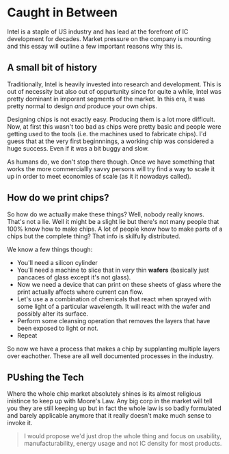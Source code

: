 # Caught in Between
Intel is a staple of US industry and has lead at the forefront of IC development for decades. Market pressure on the company is mounting and this essay will outline a few important reasons why this is.

## A small bit of history
Traditionally, Intel is heavily invested into research and development. This is out of necessity but also out of oppurtunity since for quite a while, Intel was pretty dominant in imporant segments of the market. In this era, it was pretty normal to design *and* produce your own chips.

Designing chips is not exactly easy. Producing them is a lot more difficult. Now, at first this wasn't too bad as chips were pretty basic and people were getting used to the tools (i.e. the machines used to fabricate chips). I'd guess that at the very first beginnnings, a working chip was considered a huge success. Even if it was a bit buggy and slow.

As humans do, we don't stop there though. Once we have something that works the more commerciallly savvy persons will try find a way to scale it up in order to meet economies of scale (as it it nowadays called).

## How do we print chips?
So how do we actually make these things? Well, nobody really knows. That's not a lie. Well it might be a slight lie but there's not many people that 100% know how to make chips. A lot of people know how to make parts of a chips but the complete thing? That info is skilfully distributed.

We know a few things though:
* You'll need a silicon cylinder
* You'll need a machine to slice that in *very* thin **wafers** (basically just pancaces of glass except it's not glass).
* Now we need a device that can print on these sheets of glass where the print actually affects where current can flow.
* Let's use a a combination of chemicals that react when sprayed with some light of a particular wavelength. It will react with the wafer and possibly alter its surface.
* Perform some cleansing operation that removes the layers that have been exposed to light or not.
* Repeat

So now we have a process that makes a chip by supplanting multiple layers over eachother. These are all well documented processes in the industry.

## PUshing the Tech
Where the whole chip market absolutely shines is its almost religious inistince to keep up with Moore's Law. Any big corp in the market will tell you they are still keeping up but in fact the whole law is so badly formulated and barely applicable anymore that it really doesn't make much sense to invoke it. 

> I would propose we'd just drop the whole thing and focus on usability, manufacturability, energy usage and not IC density for most products.


